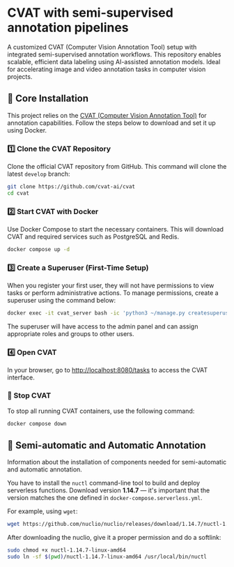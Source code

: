 # CVAT with semi-supervised annotation pipelines
A customized CVAT (Computer Vision Annotation Tool) setup with integrated semi-supervised annotation workflows. This repository enables scalable, efficient data labeling using AI-assisted annotation models. Ideal for accelerating image and video annotation tasks in computer vision projects.  

## 🚀 Core Installation

This project relies on the [CVAT (Computer Vision Annotation Tool)](https://www.cvat.ai/) for annotation capabilities. Follow the steps below to download and set it up using Docker.

### 1️⃣ Clone the CVAT Repository

Clone the official CVAT repository from GitHub. This command will clone the latest `develop` branch:

```bash
git clone https://github.com/cvat-ai/cvat
cd cvat
```

### 2️⃣ Start CVAT with Docker

Use Docker Compose to start the necessary containers. This will download CVAT and required services such as PostgreSQL and Redis.

```bash
docker compose up -d
```

### 3️⃣ Create a Superuser (First-Time Setup)

When you register your first user, they will not have permissions to view tasks or perform administrative actions. To manage permissions, create a superuser using the command below:

```bash
docker exec -it cvat_server bash -ic 'python3 ~/manage.py createsuperuser'
```

The superuser will have access to the admin panel and can assign appropriate roles and groups to other users.

### 4️⃣ Open CVAT

In your browser, go to [http://localhost:8080/tasks](http://localhost:8080/tasks) to access the CVAT interface.

### 🛑 Stop CVAT

To stop all running CVAT containers, use the following command:

```bash
docker compose down
```

## 🤖 Semi-automatic and Automatic Annotation

Information about the installation of components needed for semi-automatic and automatic annotation.

You have to install the `nuctl` command-line tool to build and deploy serverless functions. Download version **1.14.7** — it's important that the version matches the one defined in `docker-compose.serverless.yml`.

For example, using `wget`:

```bash
wget https://github.com/nuclio/nuclio/releases/download/1.14.7/nuctl-1.14.7-linux-amd64
```

After downloading the nuclio, give it a proper permission and do a softlink:


```bash
sudo chmod +x nuctl-1.14.7-linux-amd64
sudo ln -sf $(pwd)/nuctl-1.14.7-linux-amd64 /usr/local/bin/nuctl
```
